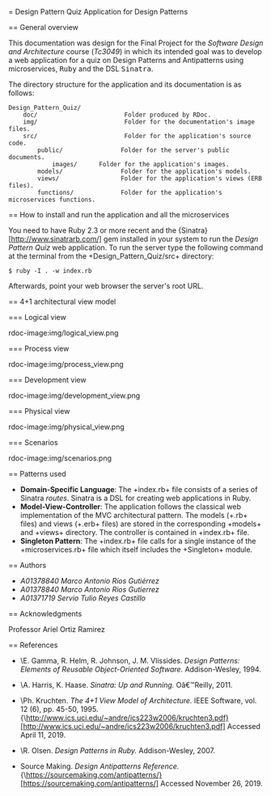 = Design Pattern Quiz
Application for Design Patterns

== General overview

This documentation was design for the Final Project for the 
<em>Software Design and Architecture</em> course (_Tc3049_)
in which its intended goal was to develop a web application
for a quiz on Design Patterns and Antipatterns using microservices,
<tt>Ruby</tt> and the DSL <tt>Sinatra</tt>.

The directory structure for the application and its documentation is as follows:

    Design_Pattern_Quiz/
        doc/                        Folder produced by RDoc.
        img/                        Folder for the documentation's image files.
        src/                        Folder for the application's source code.
            public/                Folder for the server's public documents.
                images/      Folder for the application's images.
            models/                Folder for the application's models.
            views/                 Folder for the application's views (ERB files).
            functions/             Folder for the application's microservices functions.


== How to install and run the application and all the microservices

You need to have Ruby 2.3 or more recent and the {Sinatra}[http://www.sinatrarb.com/] gem installed in your system to run the _Design Pattern Quiz_ web application. To run the server type the following command at the terminal from the +Design_Pattern_Quiz/src+ directory:

    $ ruby -I . -w index.rb

Afterwards, point your web browser the server's root URL.

== 4+1 architectural view model

=== Logical view

rdoc-image:img/logical_view.png

=== Process view

rdoc-image:img/process_view.png

=== Development view

rdoc-image:img/development_view.png

=== Physical view

rdoc-image:img/physical_view.png

=== Scenarios

rdoc-image:img/scenarios.png

== Patterns used

- <b>Domain-Specific Language</b>: The +index.rb+ file consists of a series of Sinatra _routes_. Sinatra is a DSL for creating web applications in Ruby.
- <b>Model-View-Controller</b>: The application follows the classical web implementation of the MVC architectural pattern. The models (+.rb+ files) and views (+.erb+ files) are stored in the corresponding +models+ and +views+ directory. The controller is contained in +index.rb+ file.
- <b>Singleton Pattern</b>: The +index.rb+ file calls for a single instance of the +microservices.rb+ file which itself includes the +Singleton+ module.

== Authors

* *A01378840* <em>Marco Antonio Ríos Gutiérrez</em>
* *A01378840* <em>Marco Antonio Rios Gutierrez</em>
* *A01371719* <em>Servio Tulio Reyes Castillo</em>

== Acknowledgments

Professor Ariel Ortiz Ramirez

== References

- \E. Gamma, R. Helm, R. Johnson, J. M. Vlissides. <em>Design Patterns: Elements of Reusable Object-Oriented Software.</em> Addison-Wesley, 1994.

- \A. Harris, K. Haase. <em>Sinatra: Up and Running.</em> Oâ€™Reilly, 2011.

- \Ph. Kruchten. <em>The 4+1 View Model of Architecture.</em> IEEE Software, vol. 12 (6), pp. 45-50, 1995. {\http://www.ics.uci.edu/~andre/ics223w2006/kruchten3.pdf}[http://www.ics.uci.edu/~andre/ics223w2006/kruchten3.pdf] Accessed April 11, 2019.

- \R. Olsen. <em>Design Patterns in Ruby.</em> Addison-Wesley, 2007.

- Source Making. <em>Design Antipatterns Reference.</em> {\https://sourcemaking.com/antipatterns/}[https://sourcemaking.com/antipatterns/] Accessed November 26, 2019.
